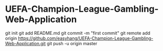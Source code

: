 # UEFA-Champion-League-Gambling-Web-Application
git init
git add README.md
git commit -m "first commit"
git remote add origin https://github.com/easyhang/UEFA-Champion-League-Gambling-Web-Application.git
git push -u origin master

